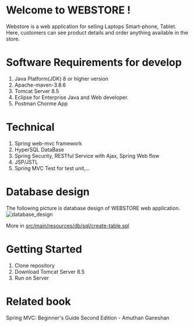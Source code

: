 # Welcome to WEBSTORE !
Webstore is a web application for selling Laptops Smart-phone, Tablet. Here, customers can see product details and order anything available in the store.
# Software Requirements for develop

 1. Java Platform(JDK) 8 or higher version
 2. Apache-maven-3.8.6
 3. Tomcat Server 8.5
 4. Eclipse for Enterprise Java and Web developer.
 5. Postman Chorme App
 
# Technical
1. Spring web-mvc framework 
2.  HyperSQL DataBase
3.  Spring Security, RESTful Service with Ajax, Spring Web flow
4.  JSP/JSTL 
5.  Spring MVC Test for test unit,...

# Database design
The following picture is database design of WEBSTORE web application.
![database_design](https://images.viblo.asia/3ecd408e-264a-4814-8fb2-1d81f321600f.png)

More in [src/main/resources/db/sql/create-table.sql](https://github.com/kimduong322/webstore/blob/master/src/main/resources/db/sql/create-table.sql)

# Getting Started
1. Clone repository 
2. Download Tomcat Server 8.5
3.  Run on Server

# Related book
Spring MVC: Beginner's Guide Second Edition - Amuthan Ganeshan
